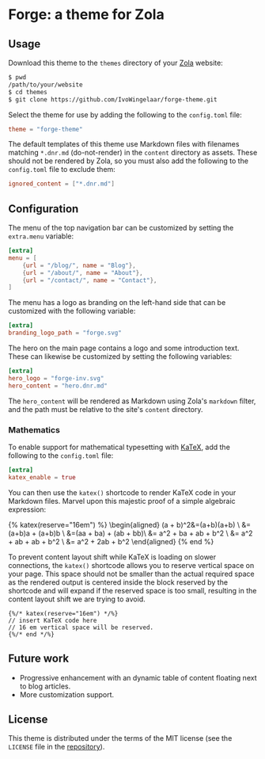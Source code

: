 # Forge: a theme for Zola

## Usage

Download this theme to the `themes` directory of your [Zola](https://getzola.org) website:

```bash
$ pwd
/path/to/your/website
$ cd themes
$ git clone https://github.com/IvoWingelaar/forge-theme.git
```

Select the theme for use by adding the following to the `config.toml` file:
```toml
theme = "forge-theme"
```

The default templates of this theme use Markdown files with filenames matching `*.dnr.md` (do-not-render) in the `content` directory as assets.
These should not be rendered by Zola, so you must also add the following to the `config.toml` file to exclude them:

```toml
ignored_content = ["*.dnr.md"]
```

## Configuration

The menu of the top navigation bar can be customized by setting the `extra.menu` variable:

```toml
[extra]
menu = [
    {url = "/blog/", name = "Blog"},
    {url = "/about/", name = "About"},
    {url = "/contact/", name = "Contact"},
]
```

The menu has a logo as branding on the left-hand side that can be customized with the following variable:

```toml
[extra]
branding_logo_path = "forge.svg"
```

The hero on the main page contains a logo and some introduction text.
These can likewise be customized by setting the following variables:

```toml
[extra]
hero_logo = "forge-inv.svg"
hero_content = "hero.dnr.md"
```

The `hero_content` will be rendered as Markdown using Zola's `markdown` filter, and the path must be relative to the site's `content` directory.

### Mathematics

To enable support for mathematical typesetting with [KaTeX](https://katex.org), add the following to the `config.toml` file:

```toml
[extra]
katex_enable = true
```

You can then use the `katex()` shortcode to render KaTeX code in your Markdown files.
Marvel upon this majestic proof of a simple algebraic expression:

{% katex(reserve="16em") %}
\begin{aligned}
   (a + b)^2&=(a+b)(a+b) \\
   &=(a+b)a + (a+b)b \\
   &=(aa + ba) + (ab + bb)\\
   &= a^2 + ba + ab + b^2 \\
   &= a^2 + ab + ab + b^2 \\
   &= a^2 + 2ab + b^2
\end{aligned}
{% end %}

To prevent content layout shift while KaTeX is loading on slower connections, the `katex()` shortcode allows you to reserve vertical space on your page.
This space should not be smaller than the actual required space as the rendered output is centered inside the block reserved by the shortcode and will expand if the reserved space is too small, resulting in the content layout shift we are trying to avoid.

```
{%/* katex(reserve="16em") */%}
// insert KaTeX code here
// 16 em vertical space will be reserved.
{%/* end */%}
```

## Future work

- Progressive enhancement with an dynamic table of content floating next to blog articles.
- More customization support.

## License

This theme is distributed under the terms of the MIT license (see the `LICENSE` file in the [repository](https://github.com/IvoWingelaar/forge-theme)).
